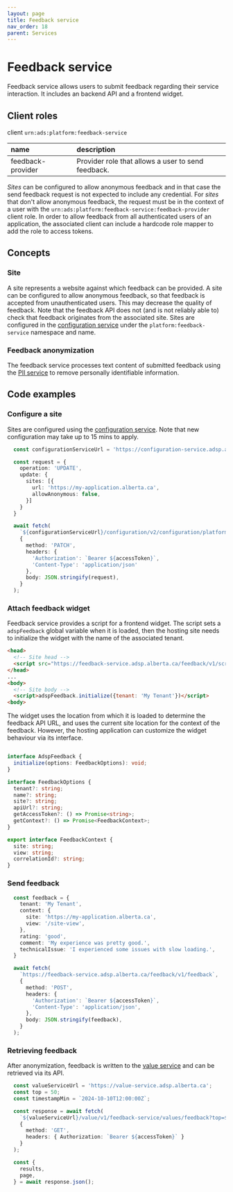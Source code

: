 ```yaml
---
layout: page
title: Feedback service
nav_order: 18
parent: Services
---
```


# Feedback service
Feedback service allows users to submit feedback regarding their service interaction. It includes an backend API and a frontend widget.

## Client roles
client `urn:ads:platform:feedback-service`

| name | description |
|:-|:-|
| feedback-provider | Provider role that allows a user to send feedback. |

*Sites* can be configured to allow anonymous feedback and in that case the send feedback request is not expected to include any credential. For *sites* that don't allow anonymous feedback, the request must be in the context of a user with the `urn:ads:platform:feedback-service:feedback-provider` client role. In order to allow feedback from all authenticated users of an application, the associated client can include a hardcode role mapper to add the role to access tokens.

## Concepts
### Site
A site represents a website against which feedback can be provided. A site can be configured to allow anonymous feedback, so that feedback is accepted from unauthenticated users. This may decrease the quality of feedback. Note that the feedback API does not (and is not reliably able to) check that feedback originates from the associated site. Sites are configured in the [configuration service](configuration-service.md) under the `platform:feedback-service` namespace and name.

### Feedback anonymization
The feedback service processes text content of submitted feedback using the [PII service](pii-service.md) to remove personally identifiable information.

## Code examples
### Configure a site
Sites are configured using the [configuration service](configuration-service.md). Note that new configuration may take up to 15 mins to apply.

```typescript
  const configurationServiceUrl = 'https://configuration-service.adsp.alberta.ca';

  const request = {
    operation: 'UPDATE',
    update: {
      sites: [{
        url: 'https://my-application.alberta.ca',
        allowAnonymous: false,
      }]
    }
  }

  await fetch(
    `${configurationServiceUrl}/configuration/v2/configuration/platform/feedback-service`,
    {
      method: 'PATCH',
      headers: {
        'Authorization': `Bearer ${accessToken}`,
        'Content-Type': 'application/json'
      },
      body: JSON.stringify(request),
    }
  );
```

### Attach feedback widget
Feedback service provides a script for a frontend widget. The script sets a `adspFeedback` global variable when it is loaded, then the hosting site needs to initialize the widget with the name of the associated tenant.

```html
<head>
  <!-- Site head -->
  <script src="https://feedback-service.adsp.alberta.ca/feedback/v1/script/adspFeedback.js"></script>
</head>
...
<body>
  <!-- Site body -->
  <script>adspFeedback.initialize({tenant: 'My Tenant'})</script>
<body>
```

The widget uses the location from which it is loaded to determine the feedback API URL, and uses the current site location for the context of the feedback. However, the hosting application can customize the widget behaviour via its interface.

```typescript

interface AdspFeedback {
  initialize(options: FeedbackOptions): void;
}

interface FeedbackOptions {
  tenant?: string;
  name?: string;
  site?: string;
  apiUrl?: string;
  getAccessToken?: () => Promise<string>;
  getContext?: () => Promise<FeedbackContext>;
}

export interface FeedbackContext {
  site: string;
  view: string;
  correlationId?: string;
}
```

### Send feedback
```typescript
  const feedback = {
    tenant: 'My Tenant',
    context: {
      site: 'https://my-application.alberta.ca',
      view: '/site-view',
    },
    rating: 'good',
    comment: 'My experience was pretty good.',
    technicalIssue: 'I experienced some issues with slow loading.',
  }

  await fetch(
    `https://feedback-service.adsp.alberta.ca/feedback/v1/feedback`,
    {
      method: 'POST',
      headers: {
        'Authorization': `Bearer ${accessToken}`,
        'Content-Type': 'application/json',
      },
      body: JSON.stringify(feedback),
    }
  );
```

### Retrieving feedback
After anonymization, feedback is written to the [value service](value-service.md) and can be retrieved via its API.

```typescript
  const valueServiceUrl = 'https://value-service.adsp.alberta.ca';
  const top = 50;
  const timestampMin = `2024-10-10T12:00:00Z`;

  const response = await fetch(
    `${valueServiceUrl}/value/v1/feedback-service/values/feedback?top=${top}&timestampMin=${timestampMin}`,
    {
      method: 'GET',
      headers: { Authorization: `Bearer ${accessToken}` }
    }
  );

  const {
    results,
    page,
  } = await response.json();
```